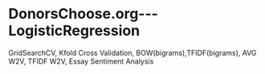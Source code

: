 # DonorsChoose.org---LogisticRegression
GridSearchCV, Kfold Cross Validation, BOW(bigrams),TFIDF(bigrams), AVG W2V, TFIDF W2V, Essay Sentiment Analysis
